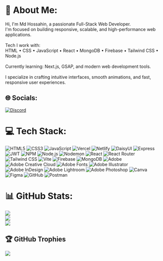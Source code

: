 # 💫 About Me:

Hi, I'm Md Hossahin, a passionate Full-Stack Web Developer.<br>I'm focused on building responsive, scalable, and high-performance web applications.<br><br>Tech I work with: <br>HTML • CSS • JavaScript • React • MongoDB • Firebase • Tailwind CSS • Node.js<br><br>Currently learning: Next.js, GSAP, and modern web development tools.<br><br>I specialize in crafting intuitive interfaces, smooth animations, and fast, responsive user experiences.<br>

## 🌐 Socials:

[![Discord](https://img.shields.io/badge/Discord-%237289DA.svg?logo=discord&logoColor=white)](https://discord.gg/https://discord.gg/EAqAx6uwXm)

# 💻 Tech Stack:

![HTML5](https://img.shields.io/badge/-HTML5-333333?style=flat&logo=html5)
![CSS3](https://img.shields.io/badge/-CSS3-333333?style=flat&logo=css3)
![JavaScript](https://img.shields.io/badge/-JavaScript-333333?style=flat&logo=javascript)
![Vercel](https://img.shields.io/badge/-Vercel-333333?style=flat&logo=vercel)
![Netlify](https://img.shields.io/badge/-Netlify-333333?style=flat&logo=netlify)
![DaisyUI](https://img.shields.io/badge/-DaisyUI-333333?style=flat&logo=daisyui)
![Express](https://img.shields.io/badge/-Express.js-333333?style=flat&logo=express)
![JWT](https://img.shields.io/badge/-JWT-333333?style=flat&logo=jsonwebtokens)
![NPM](https://img.shields.io/badge/-NPM-333333?style=flat&logo=npm)
![Node.js](https://img.shields.io/badge/-Node.js-333333?style=flat&logo=node.js)
![Nodemon](https://img.shields.io/badge/-Nodemon-333333?style=flat&logo=nodemon)
![React](https://img.shields.io/badge/-React-333333?style=flat&logo=react)
![React Router](https://img.shields.io/badge/-React_Router-333333?style=flat&logo=react-router)
![Tailwind CSS](https://img.shields.io/badge/-TailwindCSS-333333?style=flat&logo=tailwind-css)
![Vite](https://img.shields.io/badge/-Vite-333333?style=flat&logo=vite)
![Firebase](https://img.shields.io/badge/-Firebase-333333?style=flat&logo=firebase)
![MongoDB](https://img.shields.io/badge/-MongoDB-333333?style=flat&logo=mongodb)
![Adobe](https://img.shields.io/badge/-Adobe-333333?style=flat&logo=adobe)
![Adobe Creative Cloud](https://img.shields.io/badge/-Adobe_Creative_Cloud-333333?style=flat&logo=adobecreativecloud)
![Adobe Fonts](https://img.shields.io/badge/-Adobe_Fonts-333333?style=flat&logo=adobefonts)
![Adobe Illustrator](https://img.shields.io/badge/-Adobe_Illustrator-333333?style=flat&logo=adobeillustrator)
![Adobe InDesign](https://img.shields.io/badge/-Adobe_InDesign-333333?style=flat&logo=adobeindesign)
![Adobe Lightroom](https://img.shields.io/badge/-Adobe_Lightroom-333333?style=flat&logo=adobelightroom)
![Adobe Photoshop](https://img.shields.io/badge/-Adobe_Photoshop-333333?style=flat&logo=adobephotoshop)
![Canva](https://img.shields.io/badge/-Canva-333333?style=flat&logo=canva)
![Figma](https://img.shields.io/badge/-Figma-333333?style=flat&logo=figma)
![GitHub](https://img.shields.io/badge/-GitHub-333333?style=flat&logo=github)
![Postman](https://img.shields.io/badge/-Postman-333333?style=flat&logo=postman)


# 📊 GitHub Stats:

![](https://github-readme-stats.vercel.app/api?username=Hossahin&theme=merko&hide_border=false&include_all_commits=true&count_private=true)<br/>
![](https://nirzak-streak-stats.vercel.app/?user=Hossahin&theme=merko&hide_border=false)<br/>
![](https://github-readme-stats.vercel.app/api/top-langs/?username=Hossahin&theme=merko&hide_border=false&include_all_commits=true&count_private=true&layout=compact)

## 🏆 GitHub Trophies

![](https://github-profile-trophy.vercel.app/?username=Hossahin&theme=radical&no-frame=false&no-bg=false&margin-w=4)
